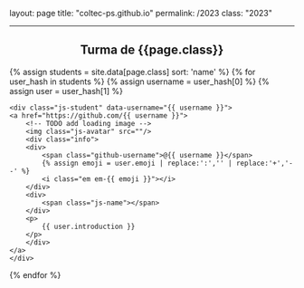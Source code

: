 layout: page
title: "coltec-ps.github.io"
permalink: /2023
class: "2023"

---

<h2 style="text-align: center;">Turma de <b>{{page.class}}</b></h2>

<!-- based on http://git.io/vvroy -->
<div>
{% assign students = site.data[page.class] sort: 'name' %}
{% for user_hash in students %}
    {% assign username = user_hash[0] %}
    {% assign user = user_hash[1] %}

    <div class="js-student" data-username="{{ username }}">
    <a href="https://github.com/{{ username }}">
        <!-- TODO add loading image -->
        <img class="js-avatar" src=""/>
        <div class="info">
        <div>
            <span class="github-username">@{{ username }}</span>
            {% assign emoji = user.emoji | replace:':','' | replace:'+','--' %}
            <i class="em em-{{ emoji }}"></i>
        </div>
        <div>
            <span class="js-name"></span>
        </div>
        <p>
            {{ user.introduction }}
        </p>
        </div>
    </a>
    </div>
{% endfor %}
</div>

